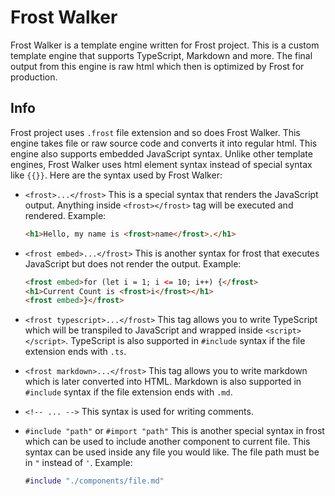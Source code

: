 # Frost Walker

Frost Walker is a template engine written for Frost project. This is a custom template engine that supports TypeScript, Markdown and more.
The final output from this engine is raw html which then is optimized by Frost for production.

## Info

Frost project uses `.frost` file extension and so does Frost Walker. This engine takes file or raw source code and converts it into regular html.
This engine also supports embedded JavaScript syntax. Unlike other template engines, Frost Walker uses html element syntax instead of special syntax like `{{}}`.
Here are the syntax used by Frost Walker:

-   `<frost>...</frost>`
    This is a special syntax that renders the JavaScript output. Anything inside `<frost></frost>` tag will be executed and rendered.
    Example:

    ```html
    <h1>Hello, my name is <frost>name</frost>.</h1>
    ```

-   `<frost embed>...</frost>`
    This is another syntax for frost that executes JavaScript but does not render the output. Example:

    ```html
    <frost embed>for (let i = 1; i <= 10; i++) {</frost>
    <h1>Current Count is <frost>i</frost></h1>
    <frost embed>}</frost>
    ```

-   `<frost typescript>...</frost>`
    This tag allows you to write TypeScript which will be transpiled to JavaScript and wrapped inside `<script></script>`.
    TypeScript is also supported in `#include` syntax if the file extension ends with `.ts`.

-   `<frost markdown>...</frost>`
    This tag allows you to write markdown which is later converted into HTML.
    Markdown is also supported in `#include` syntax if the file extension ends with `.md`.

-   `<!-- ... -->`
    This syntax is used for writing comments.

-   `#include "path"` or `#import "path"`
    This is another special syntax in frost which can be used to include another component to current file.
    This syntax can be used inside any file you would like. The file path must be in `"` instead of `'`. Example:

    ```m
    #include "./components/file.md"
    ```
